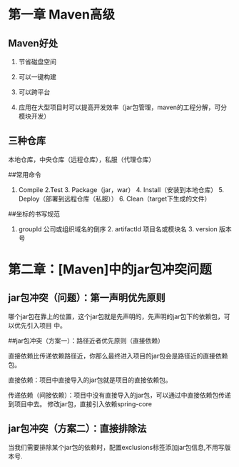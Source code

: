 # 第一章 Maven高级

## Maven好处 

1. 节省磁盘空间 

2. 可以一键构建

3. 可以跨平台 

4. 应用在大型项目时可以提高开发效率（jar包管理，maven的工程分解，可分模块开发） 

## 三种仓库  

本地仓库，中央仓库（远程仓库），私服（代理仓库） 

##常用命令

1. Compile 2.Test 3. Package（jar，war） 4. Install（安装到本地仓库） 5. Deploy（部署到远程仓库（私服）） 6. Clean（target下生成的文件） 

##坐标的书写规范 

1. groupId 公司或组织域名的倒序 2. artifactId 项目名或模块名 3. version 版本号

# 第二章：[Maven]中的jar包冲突问题 

## jar包冲突（问题）：第一声明优先原则 

哪个jar包在靠上的位置，这个jar包就是先声明的，先声明的jar包下的依赖包，可以优先引入项目 中。 

##jar包冲突（方案一）：路径近者优先原则（直接依赖） 

直接依赖比传递依赖路径近，你那么最终进入项目的jar包会是路径近的直接依赖包。 

直接依赖：项目中直接导入的jar包就是项目的直接依赖包。 

传递依赖（间接依赖）：项目中没有直接导入的jar包，可以通过中直接依赖包传递到项目中去。 修改jar包，直接引入依赖spring-core 

## jar包冲突（方案二）：直接排除法 

当我们需要排除某个jar包的依赖时，配置exclusions标签添加jar包信息,不用写版本号.
